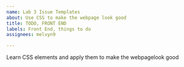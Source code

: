 ```yaml
---
name: Lab 3 Issue Templates
about: Use CSS to make the webpage look good
title: TODO, FRONT END
labels: Front End, things to do
assignees: melvyn9

---
```


Learn CSS elements and apply them to make the webpagelook good
